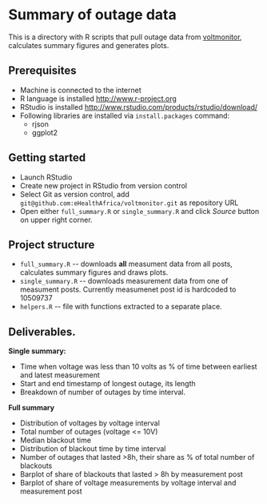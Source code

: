 Summary of outage data
========================================================

This is a directory with R scripts that pull outage data from [voltmonitor](http://voltmonitor.ehealth.org.ng), calculates summary figures and generates plots.

Prerequisites
--------------

* Machine is connected to the internet
* R language is installed http://www.r-project.org
* RStudio is installed http://www.rstudio.com/products/rstudio/download/
* Following libraries are installed via `install.packages` command: 
  * rjson
  * ggplot2
  
Getting started
-----------------
* Launch RStudio
* Create new project in RStudio from version control
* Select Git as version control, add `git@github.com:eHealthAfrica/voltmonitor.git` as repository URL
* Open either `full_summary.R` or `single_summary.R` and click _Source_ button on upper right corner.
  
Project structure
------------------
* `full_summary.R` -- downloads __all__ measument data from all posts, calculates summary figures and draws plots.
* `single_summary.R` -- downloads measurement data from one of measument posts. Currently measumenet post id is hardcoded to 10509737
* `helpers.R` -- file with functions extracted to a separate place.

Deliverables.
------------
__Single summary:__

* Time when voltage was less than 10 volts as % of time between earliest and latest measurement
* Start and end timestamp of longest outage, its length
* Breakdown of number of outages by time interval.

__Full summary__
* Distribution of voltages by voltage interval
* Total number of outages (voltage <= 10V)
* Median blackout time
* Distribution of blackout time by time interval
* Number of outages that lasted >8h, their share as % of total number of blackouts
* Barplot of share of blackouts that lasted > 8h by measurement post
* Barplot of share of voltage measurements by voltage interval and measurement post
